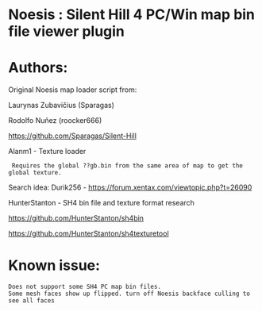 # Noesis : Silent Hill 4 PC/Win map bin file viewer plugin
 
# Authors:

 Original Noesis map loader script from:
 
 Laurynas Zubavičius (Sparagas)
 
 Rodolfo Nuñez (roocker666)
 
 https://github.com/Sparagas/Silent-Hill

 Alanm1 - Texture loader 
 
     Requires the global ??gb.bin from the same area of map to get the global texture. 

 Search idea:
 Durik256 - https://forum.xentax.com/viewtopic.php?t=26090

 HunterStanton - SH4 bin file and texture format research 
 
 https://github.com/HunterStanton/sh4bin
 
 https://github.com/HunterStanton/sh4texturetool

 # Known issue: 
    Does not support some SH4 PC map bin files.
    Some mesh faces show up flipped. turn off Noesis backface culling to see all faces
         
